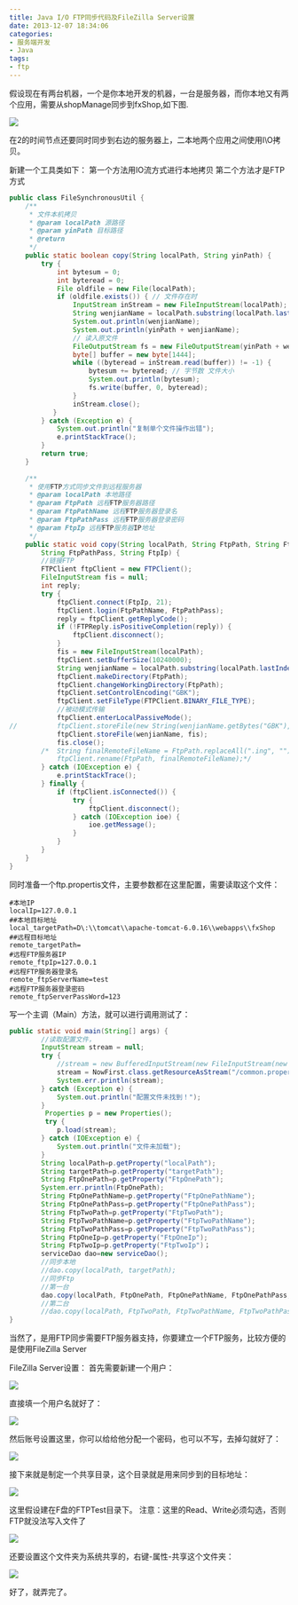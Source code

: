 ```yaml
---
title: Java I/O FTP同步代码及FileZilla Server设置
date: 2013-12-07 18:34:06
categories:
- 服务端开发
- Java
tags:
- ftp
---
```


假设现在有两台机器，一个是你本地开发的机器，一台是服务器，而你本地又有两个应用，需要从shopManage同步到fxShop,如下图.
<!-- more -->
![](http://img2.ph.126.net/JpLDOQR5tmUvud6vQPrb_Q==/1984680060887185808.png)

在2的时间节点还要同时同步到右边的服务器上，二本地两个应用之间使用I\O拷贝。

新建一个工具类如下：
第一个方法用IO流方式进行本地拷贝
第二个方法才是FTP方式
```java
public class FileSynchronousUtil {
    /**
     * 文件本机拷贝
     * @param localPath 源路径
     * @param yinPath 目标路径
     * @return
     */
    public static boolean copy(String localPath, String yinPath) {
        try {
            int bytesum = 0; 
            int byteread = 0;
            File oldfile = new File(localPath); 
            if (oldfile.exists()) { // 文件存在时 
                InputStream inStream = new FileInputStream(localPath); 
                String wenjianName = localPath.substring(localPath.lastIndexOf("\\"));
                System.out.println(wenjianName); 
                System.out.println(yinPath + wenjianName);
                // 读入原文件
                FileOutputStream fs = new FileOutputStream(yinPath + wenjianName);
                byte[] buffer = new byte[1444];
                while ((byteread = inStream.read(buffer)) != -1) {
                    bytesum += byteread; // 字节数 文件大小
                    System.out.println(bytesum);
                    fs.write(buffer, 0, byteread);
                }
                inStream.close();
           }
        } catch (Exception e) {
            System.out.println("复制单个文件操作出错");
            e.printStackTrace();
        }
        return true;
    }
 
    /**
     * 使用FTP方式同步文件到远程服务器
     * @param localPath 本地路径
     * @param FtpPath 远程FTP服务器路径
     * @param FtpPathName 远程FTP服务器登录名
     * @param FtpPathPass 远程FTP服务器登录密码
     * @param FtpIp 远程FTP服务器IP地址
     */
    public static void copy(String localPath, String FtpPath, String FtpPathName,
        String FtpPathPass, String FtpIp) {
        //链接FTP
        FTPClient ftpClient = new FTPClient();
        FileInputStream fis = null;
        int reply;
        try {
            ftpClient.connect(FtpIp, 21);
            ftpClient.login(FtpPathName, FtpPathPass);
            reply = ftpClient.getReplyCode();
            if (!FTPReply.isPositiveCompletion(reply)) {
                ftpClient.disconnect();
            }
            fis = new FileInputStream(localPath);
            ftpClient.setBufferSize(10240000);
            String wenjianName = localPath.substring(localPath.lastIndexOf("\\")+1); 
            ftpClient.makeDirectory(FtpPath);
            ftpClient.changeWorkingDirectory(FtpPath);
            ftpClient.setControlEncoding("GBK");
            ftpClient.setFileType(FTPClient.BINARY_FILE_TYPE);
            //被动模式传输
            ftpClient.enterLocalPassiveMode();
//          ftpClient.storeFile(new String(wenjianName.getBytes("GBK"), "iso-8859-1") , fis);
            ftpClient.storeFile(wenjianName, fis);
            fis.close();
        /*  String finalRemoteFileName = FtpPath.replaceAll(".ing", "");
            ftpClient.rename(FtpPath, finalRemoteFileName);*/
        } catch (IOException e) {
            e.printStackTrace();
        } finally {
            if (ftpClient.isConnected()) {
                try {
                    ftpClient.disconnect();
                } catch (IOException ioe) {
                    ioe.getMessage();
                }
            }
        }
    }
}
```

同时准备一个ftp.propertis文件，主要参数都在这里配置，需要读取这个文件：
```
#本地IP
localIp=127.0.0.1
##本地目标地址
local_targetPath=D\:\\tomcat\\apache-tomcat-6.0.16\\webapps\\fxShop
##远程目标地址
remote_targetPath=
#远程FTP服务器IP
remote_ftpIp=127.0.0.1
#远程FTP服务器登录名
remote_ftpServerName=test
#远程FTP服务器登录密码
remote_ftpServerPassWord=123
```
写一个主调（Main）方法，就可以进行调用测试了：
```java
public static void main(String[] args) {
        //读取配置文件，
        InputStream stream = null;
        try {
            //stream = new BufferedInputStream(new FileInputStream(new File("src/common.properties")));
            stream = NowFirst.class.getResourceAsStream("/common.properties");
            System.err.println(stream);
        } catch (Exception e) {
            System.out.println("配置文件未找到！");
        }
         Properties p = new Properties();
         try {
            p.load(stream);
        } catch (IOException e) {
            System.out.println("文件未加载");
        }
        String localPath=p.getProperty("localPath");
        String targetPath=p.getProperty("targetPath");
        String FtpOnePath=p.getProperty("FtpOnePath");
        System.err.println(FtpOnePath);
        String FtpOnePathName=p.getProperty("FtpOnePathName");
        String FtpOnePathPass=p.getProperty("FtpOnePathPass");
        String FtpTwoPath=p.getProperty("FtpTwoPath");
        String FtpTwoPathName=p.getProperty("FtpTwoPathName");
        String FtpTwoPathPass=p.getProperty("FtpTwoPathPass");
        String FtpOneIp=p.getProperty("FtpOneIp");
        String FtpTwoIp=p.getProperty("FtpTwoIp")；
        serviceDao dao=new serviceDao();
        //同步本地
        //dao.copy(localPath, targetPath);
        //同步Ftp
        //第一台
        dao.copy(localPath, FtpOnePath, FtpOnePathName, FtpOnePathPass,FtpOneIp);
        //第二台
        //dao.copy(localPath, FtpTwoPath, FtpTwoPathName, FtpTwoPathPass,FtpTwoIp);
}
```
当然了，是用FTP同步需要FTP服务器支持，你要建立一个FTP服务，比较方便的是使用FileZilla Server

FileZilla Server设置：
首先需要新建一个用户：

![](http://img1.ph.126.net/uZOLgZpHBVw7VxngO7PFVA==/6608208918957013228.png)

直接填一个用户名就好了：

![](http://img1.ph.126.net/q2dCitSNWuSmEfZOLC8eYQ==/3791467936392758896.png)

然后账号设置这里，你可以给给他分配一个密码，也可以不写，去掉勾就好了：

![](http://img1.ph.126.net/rsrLREs2ZoWnroC5gmjlRA==/779404210611813346.png)

接下来就是制定一个共享目录，这个目录就是用来同步到的目标地址：

![](http://img0.ph.126.net/YeQ28mHLYyu91js-4UmRdw==/6599325964516682538.png)

这里假设建在F盘的FTPTest目录下。
注意：这里的Read、Write必须勾选，否则FTP就没法写入文件了

![](http://img1.ph.126.net/mncDGDxD3_GL51ezRvSEoA==/6597281972402231761.png)

还要设置这个文件夹为系统共享的，右键-属性-共享这个文件夹：

![](http://img0.ph.126.net/q69xqdAuOBuEr8NcrfsNzA==/3191644761022136823.png)

好了，就弄完了。

